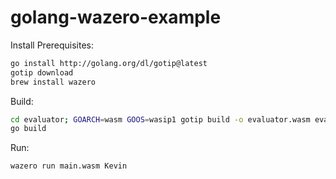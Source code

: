# golang-wazero-example

Install Prerequisites:
```bash
go install http://golang.org/dl/gotip@latest
gotip download
brew install wazero
```

Build:
```bash
cd evaluator; GOARCH=wasm GOOS=wasip1 gotip build -o evaluator.wasm evaluator.go
go build

```

Run:
```bash
wazero run main.wasm Kevin
```